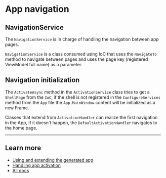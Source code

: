 # App navigation

## NavigationService

The `NavigationService` is in charge of handling the navigation between app pages.

`NavigationService` is a class consumed using IoC that uses the `NavigateTo` method to navigate between pages and uses the page key (registered ViewModel full name) as a parameter.

## Navigation initialization

The `ActivateAsync` method in the `ActivationService` class tries to get a `ShellPage` from the `IoC`, if the shell is not registered in the `ConfigureServices` method from the `App` file the `App.MainWindow` content will be initialized as a new Frame.

Classes that extend from `ActivationHandler` can realize the first navigation in the App, if it doesn't happen, the `DefaultActivationHandler` navigates to the home page.

---

## Learn more

- [Using and extending the generated app](./readme.md)
- [Handling app activation](./activation.md)
- [All docs](../readme.md)
